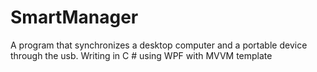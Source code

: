 # SmartManager
A program that synchronizes a desktop computer and a portable device through the usb.
Writing in C # using WPF with MVVM template
